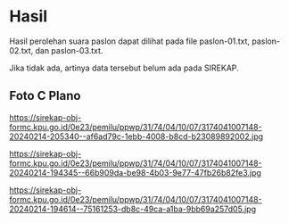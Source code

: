 # Hasil

Hasil perolehan suara paslon dapat dilihat pada file paslon-01.txt, paslon-02.txt, dan paslon-03.txt.

Jika tidak ada, artinya data tersebut belum ada pada SIREKAP.

## Foto C Plano

https://sirekap-obj-formc.kpu.go.id/0e23/pemilu/ppwp/31/74/04/10/07/3174041007148-20240214-205340--af6ad79c-1ebb-4008-b8cd-b23089892002.jpg

https://sirekap-obj-formc.kpu.go.id/0e23/pemilu/ppwp/31/74/04/10/07/3174041007148-20240214-194345--66b909da-be98-4b03-9e77-47fb26b82fe3.jpg

https://sirekap-obj-formc.kpu.go.id/0e23/pemilu/ppwp/31/74/04/10/07/3174041007148-20240214-194614--75161253-db8c-49ca-a1ba-9bb69a257d05.jpg

